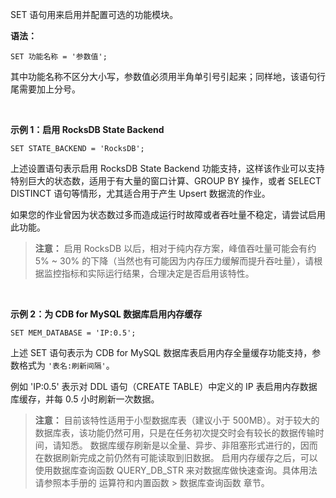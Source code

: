SET 语句用来启用并配置可选的功能模块。

**语法：**
```
SET 功能名称 = '参数值';
```

其中功能名称不区分大小写，参数值必须用半角单引号引起来；同样地，该语句行尾需要加上分号。

<br/>

**示例 1：启用 RocksDB State Backend**
```
SET STATE_BACKEND = 'RocksDB';
```

上述设置语句表示启用 RocksDB State Backend 功能支持，这样该作业可以支持特别巨大的状态数，适用于有大量的窗口计算、GROUP BY 操作，或者 SELECT DISTINCT 语句等情形，尤其适合用于产生 Upsert 数据流的作业。

如果您的作业曾因为状态数过多而造成运行时故障或者吞吐量不稳定，请尝试启用此功能。

>**注意：**
>启用 RocksDB 以后，相对于纯内存方案，峰值吞吐量可能会有约 5% ~ 30% 的下降（当然也有可能因为内存压力缓解而提升吞吐量），请根据监控指标和实际运行结果，合理决定是否启用该特性。

<br/>

**示例 2：为 CDB for MySQL 数据库启用内存缓存**
```
SET MEM_DATABASE = 'IP:0.5';
```

上述 SET 语句表示为 CDB for MySQL 数据库表启用内存全量缓存功能支持，参数格式为 `'表名:刷新间隔'`。

例如 'IP:0.5' 表示对 DDL 语句（CREATE TABLE）中定义的 IP 表启用内存数据库缓存，并每 0.5 小时刷新一次数据。

>**注意：**
>目前该特性适用于小型数据库表（建议小于 500MB）。对于较大的数据库表，该功能仍然可用，只是在任务初次提交时会有较长的数据传输时间，请知悉。
>数据库缓存刷新是以全量、异步、非阻塞形式进行的，因而在数据刷新完成之前仍然有可能读取到旧数据。
>启用内存缓存之后，可以使用数据库查询函数 QUERY_DB_STR 来对数据库做快速查询。具体用法请参照本手册的 运算符和内置函数 > 数据库查询函数 章节。

